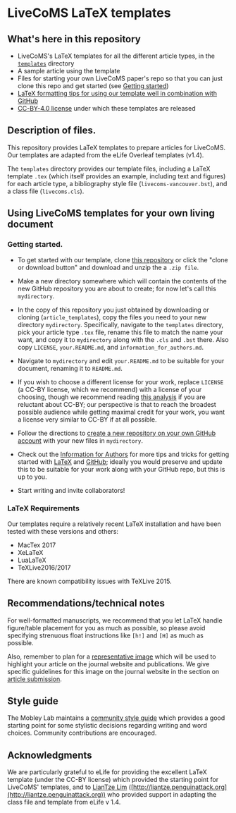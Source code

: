 # LiveCoMS LaTeX templates

## What's here in this repository

- LiveCoMS's LaTeX templates for all the different article types, in the [`templates`](templates) directory
- A sample article using the template
- Files for starting your own LiveCoMS paper's repo so that you can just clone this repo and get started (see [Getting started](#getting-started))
- [LaTeX formatting tips for using our template well in combination with GitHub](information_for_authors.md)
- [CC-BY-4.0 license](https://creativecommons.org/licenses/by/4.0/) under which these templates are released

## Description of files.
This repository provides LaTeX templates to prepare articles for LiveCoMS.
Our templates are adapted from the eLife Overleaf templates (v1.4).

The `templates` directory provides our template files, including a LaTeX template `.tex` (which itself provides an example, including text and figures) for each article type, a bibliography style file (`livecoms-vancouver.bst`), and a class file (`livecoms.cls`).

## Using LiveCoMS templates for your own living document

### Getting started.

* To get started with our template, clone [this repository](https://github.com/livecomsjournal/article_templates) or click the "clone or download button" and download and unzip the a `.zip file`.

* Make a new directory somewhere which will contain the contents of the new GitHub repository you are about to create; for now let's call this `mydirectory`.

* In the copy of this repository you just obtained by downloading or cloning (`article_templates`), copy the files you need to your new directory `mydirectory`. Specifically, navigate to the `templates` directory, pick your article type `.tex` file, rename this file to match the name your want, and copy it to `mydirectory` along with the `.cls` and `.bst` there. Also copy `LICENSE`, `your.README.md`, and `information_for_authors.md`.

* Navigate to `mydirectory` and edit `your.README.md` to be suitable for your document, renaming it to `README.md`.

* If you wish to choose a different license for your work, replace `LICENSE` (a CC-BY license, which we recommend) with a license of your choosing, though we recommend reading [this analysis](http://openaccess.ox.ac.uk/2013/06/13/cc-by-what-does-it-mean-for-scholarly-articles-3/) if you are reluctant about CC-BY; our perspective is that to reach the broadest possible audience while getting maximal credit for your work, you want a license very similar to CC-BY if at all possible.

* Follow the directions to [create a new repository on your own GitHub account](https://help.github.com/articles/adding-an-existing-project-to-github-using-the-command-line/) with your new files in `mydirectory`.

* Check out the [Information for Authors](information_for_authors.md) for more tips and tricks for getting started with [LaTeX](https://www.latex-project.org/) and [GitHub](https://github.com); ideally you would preserve and update this to be suitable for your work along with your GitHub repo, but this is up to you.

* Start writing and invite collaborators!

### LaTeX Requirements

Our templates require a relatively recent LaTeX installation and have been tested with these versions and others:
- MacTex 2017
- XeLaTeX
- LuaLaTeX
- TeXLive2016/2017

There are known compatibility issues with TeXLive 2015.

## Recommendations/technical notes

For well-formatted manuscripts, we recommend that you let LaTeX handle figure/table placement for you as much as possible, so please avoid specifying strenuous float instructions like `[h!]` and `[H]` as much as possible.

Also, remember to plan for a [representative image](https://livecomsjournal.github.io/authors/policies/index.html#article-submission) which will be used to highlight your article on the journal website and publications. We give specific guidelines for this image on the journal website in the section on [article submission](https://livecomsjournal.github.io/authors/policies/index.html#article-submission).

## Style guide

The Mobley Lab maintains a [community style guide](https://github.com/MobleyLab/Training/blob/main/Writing/StyleGuide.md) which provides a good starting point for some stylistic decisions regarding writing and word choices. Community contributions are encouraged.

## Acknowledgments
We are particularly grateful to eLife for providing the excellent LaTeX template (under the CC-BY license) which provided the starting point for LiveCoMS' templates, and to [LianTze Lim](https://github.com/liantze) ([http://liantze.penguinattack.org](http://liantze.penguinattack.org)) who provided support in adapting the class file and template from eLife v 1.4.

